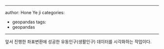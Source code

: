 
---
author: Hone Ye ji
categories: 
 - geopandas
tags: 
 - geopandas
---
앞서 진행한 좌표변환에 성공한 유동인구(생활인구) 데이터를 시각화하는 작업이다.
<!--stackedit_data:
eyJoaXN0b3J5IjpbMTAzNDcyODE5OF19
-->